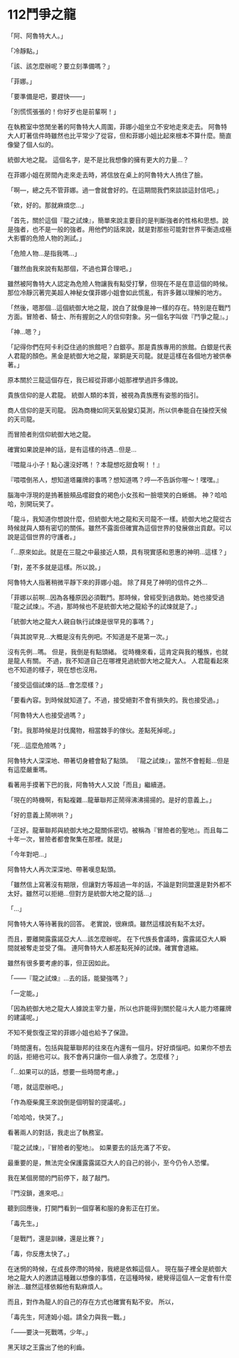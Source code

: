 # 112鬥爭之龍

「阿、阿魯特大人。」

「冷靜點。」

「該、該怎麼辦呢？要立刻準備嗎？」

「菲娜。」

「要準備是吧，要趕快——」

「別慌慌張張的！你好歹也是前輩啊！」

在執務室中悠閒坐著的阿魯特大人周圍，菲娜小姐坐立不安地走來走去。
阿魯特大人盯著信件時雖然也比平常少了從容，但和菲娜小姐比起來根本不算什麼。簡直像變了個人似的。

統御大地之龍。
這個名字，是不是比我想像的擁有更大的力量...？

在菲娜小姐在房間內走來走去時，將信放在桌上的阿魯特大人摀住了臉。

「啊—，總之先不管菲娜。過一會就會好的。在這期間我們來談談這封信吧。」

「欸，好的。那就麻煩您...」

「首先，關於這個『龍之試煉』，簡單來說主要目的是判斷強者的性格和思想。說是強者，也不是一般的強者。用他們的話來說，就是對那些可能對世界平衡造成極大影響的危險人物的測試。」

「危險人物...是指我嗎...」

「雖然由我來說有點那個，不過也算合理吧。」

雖然被阿魯特大人認定為危險人物讓我有點受打擊，但現在不是在意這個的時候。
那位冷靜沉著完美超人神秘女僕菲娜小姐會如此慌亂，有許多難以理解的地方。

「然後，嗯那個...這個統御大地之龍，說白了就像是神一樣的存在。特別是在戰鬥方面。冒險者、騎士、所有握劍之人的信仰對象。另一個名字叫做『鬥爭之龍』。」

「神...嗯？」

「記得你們在阿卡利亞住過的旅館吧？白銀亭。那是貴族專用的旅館。白銀是代表人君龍的顏色。黑金是統御大地之龍，翠銅是天司龍。就是這樣在各個地方被供奉著。」

原本關於三龍這個存在，我已經從菲娜小姐那裡學過許多傳說。

貴族信仰的是人君龍。
統御人類的本質，被視為貴族應有姿態的指引。

商人信仰的是天司龍。
因為商機如同天氣般變幻莫測，所以供奉能自在操控天候的天司龍。

而冒險者則信仰統御大地之龍。

確實如果說是神的話，是有這樣的待遇...但是...

『喂龍斗小子！點心還沒好嗎！？本龍想吃甜食啊！！』

『喂喂倒吊人，想知道塔羅牌的事嗎？想知道嗎？哼—不告訴你喔～！嘿嘿。』

腦海中浮現的是摀著臉頰品嚐甜食的褐色小女孩和一臉壞笑的白蜥蜴。
神？哈哈哈，別開玩笑了。

「龍斗，我知道你想說什麼，但統御大地之龍和天司龍不一樣。統御大地之龍從古時候就與人類有密切的關係。雖然不露面但確實為這個世界的發展做出貢獻。可以說是這個世界的守護者。」

「...原來如此。就是在三龍之中最接近人類，具有現實感和恩惠的神明...這樣？」

「對，差不多就是這樣。所以說。」

阿魯特大人指著稍微平靜下來的菲娜小姐。
除了拜見了神明的信件之外...

「菲娜以前啊...因為各種原因必須戰鬥。那時候，曾經受到過救助。她也接受過『龍之試煉』。不過，那時候也不是統御大地之龍給予的試煉就是了。」

「統御大地之龍大人親自執行試煉是很罕見的事嗎？」

「與其說罕見...大概是沒有先例吧。不知道是不是第一次。」

沒有先例...嗎。
但是，我倒是有點頭緒。
從時機來看，這肯定與我的種族，也就是龍人有關。
不過，我不知道自己在哪裡見過統御大地之龍大人。
人君龍看起來也不知道的樣子，現在想也沒用。

「接受這個試煉的話...會怎麼樣？」

「要看內容。到時候就知道了。不過，接受絕對不會有損失的。我也接受過。」

「阿魯特大人也接受過嗎？」

「對。我那時候是討伐魔物，相當棘手的傢伙。差點死掉呢。」

「死...這麼危險嗎？」

阿魯特大人深深地、帶著切身體會點了點頭。
『龍之試煉』，當然不會輕鬆...但是有這麼嚴重嗎。

看著用手摸著下巴的我，阿魯特大人又說「而且」繼續道。

「現在的時機啊，有點複雜...龍華聯邦正鬧得沸沸揚揚的。是好的意義上。」

「好的意義上鬧哄哄？」

「正好。龍華聯邦與統御大地之龍關係密切。被稱為『冒險者的聖地』。而且每二十年一次，冒險者都會聚集在那裡。就是」

「今年對吧...」

阿魯特大人再次深深地、帶著嘆息點頭。

「雖然信上寫著沒有期限，但讓對方等超過一年的話，不論是對同盟還是對外都不太好。雖然可以拒絕...但對方是統御大地之龍的話...」

「...」

阿魯特大人等待著我的回答。
老實說，很麻煩。雖然這樣說有點不太好。

而且，要離開露露諾亞大人...該怎麼辦呢。
在下代族長會議時，露露諾亞大人瞬間就被奪走並受了傷。
連阿魯特大人都差點死掉的試煉。確實會退縮。

雖然有很多要考慮的事，但正因如此。

「——『龍之試煉』...去的話，能變強嗎？」

「一定能。」

「因為統御大地之龍大人據說主宰力量，所以也許能得到關於龍斗大人能力塔羅牌的建議呢。」

不知不覺恢復正常的菲娜小姐也給予了保證。

「時間還有。包括與龍華聯邦的往來在內還有一個月。好好煩惱吧。如果你不想去的話，拒絕也可以。我不會再只讓你一個人承擔了。怎麼樣？」

「...如果可以的話，想要一些時間考慮。」

「嗯，就這麼辦吧。」

「作為廢柴魔王來說倒是個明智的提議呢。」

「哈哈哈，快哭了。」

看著兩人的對話，我走出了執務室。

『龍之試煉』，『冒險者的聖地』。
如果要去的話充滿了不安。

最重要的是，無法完全保護露露諾亞大人的自己的弱小，至今仍令人恐懼。

我在某個房間的門前停下，敲了敲門。

『門沒鎖，進來吧。』

聽到回應後，打開門看到一個穿著和服的身影正在打坐。

「毒先生。」

「是戰鬥，還是訓練，還是比賽？」

「毒，你反應太快了。」

在迷惘的時候，在成長停滯的時候，我總是依賴這個人。
現在腦子裡全是統御大地之龍大人的邀請這種難以想像的事情，在這種時候，總覺得這個人一定會有什麼辦法...雖然這樣依賴他有點麻煩人。

而且，對作為龍人的自己的存在方式也確實有點不安。
所以，

「毒先生，阿達姆小姐。請全力與我一戰。」

「——要決一死戰嗎，少年。」

黑天球之王露出了他的利齒。